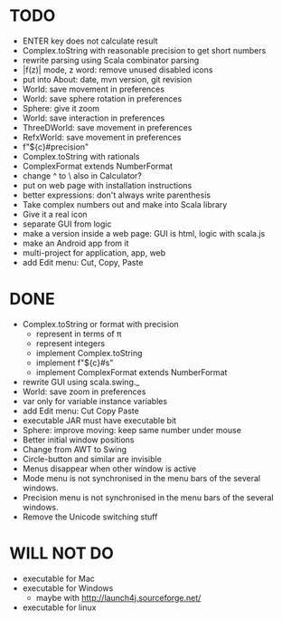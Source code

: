 # TODO

* ENTER key does not calculate result
* Complex.toString with reasonable precision to get short numbers
* rewrite parsing using Scala combinator parsing
* |f(z)| mode, z word: remove unused disabled icons
* put into About: date, mvn version, git revision
* World: save movement in preferences
* World: save sphere rotation in preferences
* Sphere: give it zoom
* World: save interaction in preferences
* ThreeDWorld: save movement in preferences
* RefxWorld: save movement in preferences
* f"${c}#precision"
* Complex.toString with rationals
* ComplexFormat extends NumberFormat
* change ^ to \ also in Calculator?
* put on web page with installation instructions
* better expressions: don't always write parenthesis
* Take complex numbers out and make into Scala library
* Give it a real icon
* separate GUI from logic
* make a version inside a web page: GUI is html, logic with scala.js
* make an Android app from it
* multi-project for application, app, web
* add Edit menu: Cut, Copy, Paste

# DONE

* Complex.toString or format with precision
    - represent in terms of π
    - represent integers
    - implement Complex.toString
    - implement f"${c}#s"
    - implement ComplexFormat extends NumberFormat
* rewrite GUI using scala.swing._
* World: save zoom in preferences
* var only for variable instance variables
* add Edit menu: Cut Copy Paste
* executable JAR must have executable bit
* Sphere: improve moving: keep same number under mouse
* Better initial window positions
* Change from AWT to Swing
* Circle-button and similar are invisible
* Menus disappear when other window is active
* Mode menu is not synchronised in the menu bars of the several windows.
* Precision menu is not synchronised in the menu bars of the several windows.
* Remove the Unicode switching stuff

# WILL NOT DO

* executable for Mac
* executable for Windows
    - maybe with http://launch4j.sourceforge.net/
* executable for linux

